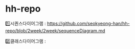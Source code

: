 # hh-repo

1️⃣시퀀스다이어그램 : https://github.com/seokyeong-han/hh-repo/blob/2week/2week/sequenceDiagram.md

2️⃣클래스다이어그램 :
